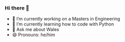 ### Hi there 👋

- 🔭 I’m currently working on a Masters in Engineering
- 🌱 I’m currently learning how to code with Python
- 💬 Ask me about Wales
- 😄 Pronouns: he/him
